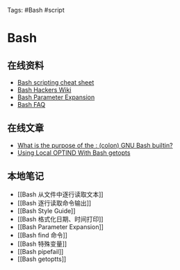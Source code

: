 Tags: #Bash #script

# Bash

## 在线资料
- [Bash scripting cheat sheet](https://devhints.io/bash)
- [Bash Hackers Wiki](https://wiki.bash-hackers.org/start)
- [Bash Parameter Expansion](https://www.gnu.org/software/bash/manual/html_node/Shell-Parameter-Expansion.html)
- [Bash FAQ](https://mywiki.wooledge.org/BashFAQ)

## 在线文章
- [What is the purpose of the : (colon) GNU Bash builtin?](https://stackoverflow.com/questions/3224878/what-is-the-purpose-of-the-colon-gnu-bash-builtin)
- [Using Local OPTIND With Bash getopts](https://eklitzke.org/using-local-optind-with-bash-getopts)

## 本地笔记
- [[Bash 从文件中逐行读取文本]]
- [[Bash 逐行读取命令输出]]
- [[Bash Style Guide]]
- [[Bash 格式化日期、时间打印]]
- [[Bash Parameter Expansion]]
- [[Bash find 命令]]
- [[Bash 特殊变量]]
- [[Bash pipefail]]
- [[Bash getoptts]]
